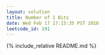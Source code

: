```yaml
---
layout: solution
title: Number of 1 Bits
date: Wed Feb 17 17:15:35 PST 2016
leetcode_id: 191
---
```

{% include_relative README.md %}
